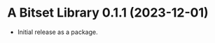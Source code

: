 A Bitset Library 0.1.1 (2023-12-01)
======================================
* Initial release as a package.
